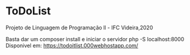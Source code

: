 # ToDoList

Projeto de Linguagem de Programação ll - IFC Videira,2020


Basta dar um composer install e iniciar o servidor php -S localhost:8000
Disponivel em: https://todoitlist.000webhostapp.com/
